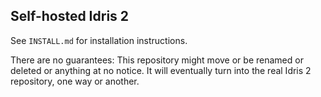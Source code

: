 Self-hosted Idris 2
-------------------

See `INSTALL.md` for installation instructions.

There are no guarantees: This repository might move or be renamed or deleted or
anything at no notice.  It will eventually turn into the real Idris 2
repository, one way or another.
